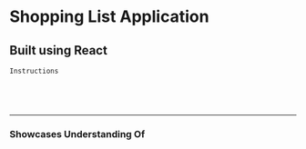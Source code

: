 # Shopping List Application

## Built using React
` Instructions `

`  `

`  `

---

### Showcases Understanding Of
`  `

`  `
